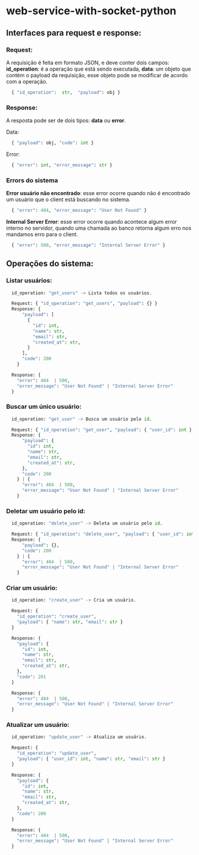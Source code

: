 # web-service-with-socket-python

## Interfaces para request e response:

### Request:

A requisição é feita em formato JSON, e deve conter dois campos: **id_operation**: é a operação que está sendo executada, **data**: um objeto que contém o payload da requisição, esse objeto pode se modificar de acordo com a operação.

```python
  { "id_operation":  str,  "payload": obj }
```

### Response:

A resposta pode ser de dois tipos: **data** ou **error**.

Data:

```python
  { "payload": obj, "code": int }
```

Error:

```python
  { "error": int, "error_message": str }
```

### Errors do sistema

**Error usuário não encontrado**: esse error ocorre quando não é encontrado um usuário que o client está buscando no sistema.

```python
  { "error": 404, "error_message": "User Not Found" }
```

**Internal Server Error**: esse error ocorre quando acontece algum error interno no servidor, quando uma chamada ao banco retorna algum erro nos mandamos erro para o client.

```python
  { "error": 500, "error_message": "Internal Server Error" }
```

## Operações do sistema:

### Listar usuários:

```python
  id_operation: "get_users" -> Lista todos os usuários.

  Request: { "id_operation": "get_users", "payload": {} }
  Response: {
      "payload": [
        {
          "id": int,
          "name": str,
          "email": str,
          "created_at": str,
        }
      ],
      "code": 200
    }

  Response: {
    "error": 404  | 500,
    "error_message": "User Not Found" | "Internal Server Error"
  }
```

### Buscar um único usuário:

```python
  id_operation: "get_user" -> Busca um usuário pelo id.

  Request: { "id_operation": "get_user", "payload": { "user_id": int } }
  Response: {
      "payload": {
        "id": int,
        "name": str,
        "email": str,
        "created_at": str,
      },
      "code": 200
    } | {
      "error": 404  | 500,
      "error_message": "User Not Found" | "Internal Server Error"
    }
```

### Deletar um usuário pelo id:

```python
  id_operation: "delete_user" -> Deleta um usuário pelo id.

  Request: { "id_operation": "delete_user", "payload": { "user_id": int } }
  Response: {
      "payload": {},
      "code": 200
    } | {
      "error": 404  | 500,
      "error_message": "User Not Found" | "Internal Server Error"
    }
```

### Criar um usuário:

```python
  id_operation: "create_user" -> Cria um usuário.

  Request: {
    "id_operation": "create_user",
    "payload": { "name": str, "email": str }
  }

  Response: {
    "payload": {
      "id": int,
      "name": str,
      "email": str,
      "created_at": str,
    },
    "code": 201
  }

  Response: {
    "error": 404  | 500,
    "error_message": "User Not Found" | "Internal Server Error"
  }
```

### Atualizar um usuário:

```python
  id_operation: "update_user" -> Atualiza um usuário.

  Request: {
    "id_operation": "update_user",
    "payload": { "user_id": int, "name": str, "email": str }
  }

  Response: {
    "payload": {
      "id": int,
      "name": str,
      "email": str,
      "created_at": str,
    },
    "code": 200
  }

  Response: {
    "error": 404  | 500,
    "error_message": "User Not Found" | "Internal Server Error"
  }
```
